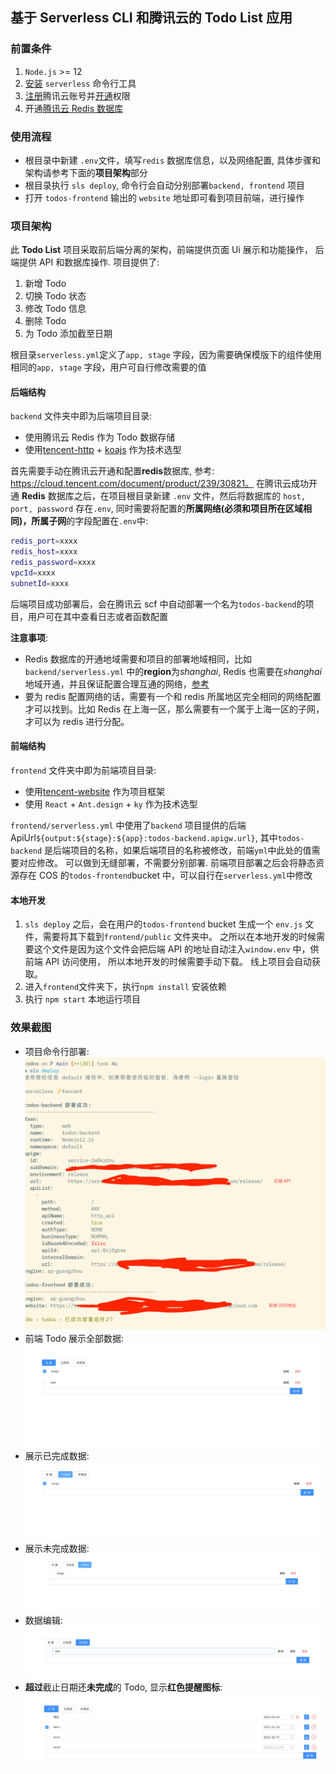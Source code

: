 ## 基于 Serverless CLI 和腾讯云的 Todo List 应用

### 前置条件

1. `Node.js` >= 12
2. [安装](https://cn.serverless.com/framework/docs-getting-started) `serverless` 命令行工具
3. [注册](https://cloud.tencent.com/register)腾讯云账号并[开通](https://cloud.tencent.com/document/product/1154/43006)权限
4. 开通[腾讯云 Redis 数据库](https://cloud.tencent.com/document/product/239/30821)

### 使用流程

-   根目录中新建 `.env`文件，填写`redis` 数据库信息，以及网络配置, 具体步骤和架构请参考下面的**项目架构**部分
-   根目录执行 `sls deploy`, 命令行会自动分别部署`backend, frontend` 项目
-   打开 `todos-frontend` 输出的 `website` 地址即可看到项目前端，进行操作

### 项目架构

此 **Todo List** 项目采取前后端分离的架构，前端提供页面 Ui 展示和功能操作， 后端提供 API 和数据库操作. 项目提供了:

1. 新增 Todo
2. 切换 Todo 状态
3. 修改 Todo 信息
4. 删除 Todo
5. 为 Todo 添加截至日期

根目录`serverless.yml`定义了`app, stage` 字段，因为需要确保模版下的组件使用相同的`app, stage` 字段，用户可自行修改需要的值

#### 后端结构

`backend` 文件夹中即为后端项目目录:

-   使用腾讯云 Redis 作为 Todo 数据存储
-   使用[tencent-http](https://github.com/serverless-components/tencent-http) + [koajs](https://koajs.com/) 作为技术选型

首先需要手动在腾讯云开通和配置**redis**数据库, 参考: https://cloud.tencent.com/document/product/239/30821。 在腾讯云成功开通 **Redis** 数据库之后，在项目根目录新建 `.env` 文件，然后将数据库的 `host, port, password` 存在`.env`, 同时需要将配置的**所属网络(必须和项目所在区域相同)，所属子网**的字段配置在`.env`中:

```bash
redis_port=xxxx
redis_host=xxxx
redis_password=xxxx
vpcId=xxxx
subnetId=xxxx
```

后端项目成功部署后，会在腾讯云 scf 中自动部署一个名为`todos-backend`的项目，用户可在其中查看日志或者函数配置

**注意事项**:

-   Redis 数据库的开通地域需要和项目的部署地域相同，比如`backend/serverless.yml` 中的**region**为*shanghai*, Redis 也需要在*shanghai*地域开通，并且保证配置合理互通的网络，[参考](https://cloud.tencent.com/document/product/239/30910)
-   要为 redis 配置网络的话，需要有一个和 redis 所属地区完全相同的网络配置才可以找到。比如 Redis 在上海一区，那么需要有一个属于上海一区的子网，才可以为 redis 进行分配。

#### 前端结构

`frontend` 文件夹中即为前端项目目录:

-   使用[tencent-website](https://github.com/serverless-components/tencent-website) 作为项目框架
-   使用 `React` + `Ant.design` + `ky` 作为技术选型

`frontend/serverless.yml` 中使用了`backend` 项目提供的后端 ApiUrl`${output:${stage}:${app}:todos-backend.apigw.url}`, 其中`todos-backend` 是后端项目的名称，如果后端项目的名称被修改，前端`yml`中此处的值需要对应修改。 可以做到无缝部署，不需要分别部署.
前端项目部署之后会将静态资源存在 COS 的`todos-frontend`bucket 中，可以自行在`serverless.yml`中修改

#### 本地开发

1. `sls deploy` 之后，会在用户的`todos-frontend` bucket 生成一个 `env.js` 文件，需要将其下载到`frontend/public` 文件夹中。 之所以在本地开发的时候需要这个文件是因为这个文件会把后端 API 的地址自动注入`window.env` 中，供前端 API 访问使用， 所以本地开发的时候需要手动下载。 线上项目会自动获取。
2. 进入`frontend`文件夹下，执行`npm install` 安装依赖
3. 执行 `npm start` 本地运行项目

### 效果截图

-   项目命令行部署: ![](./assets/deployment.png)
-   前端 Todo 展示全部数据: ![](./assets/todo-all.png)
-   展示已完成数据: ![](./assets/todo-completed.png)
-   展示未完成数据: ![](./assets/todo-incompleted.png)
-   数据编辑: ![](./assets/todo-edit.png)
-   **超过**截止日期还**未完成**的 Todo, 显示**红色提醒图标**: ![](./assets/dueDate.png)
